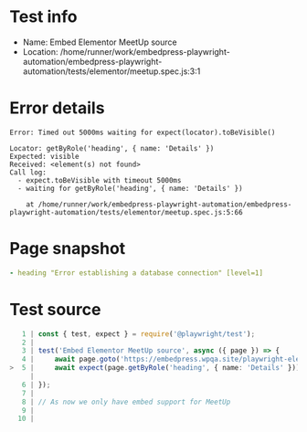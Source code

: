 # Test info

- Name: Embed Elementor MeetUp source
- Location: /home/runner/work/embedpress-playwright-automation/embedpress-playwright-automation/tests/elementor/meetup.spec.js:3:1

# Error details

```
Error: Timed out 5000ms waiting for expect(locator).toBeVisible()

Locator: getByRole('heading', { name: 'Details' })
Expected: visible
Received: <element(s) not found>
Call log:
  - expect.toBeVisible with timeout 5000ms
  - waiting for getByRole('heading', { name: 'Details' })

    at /home/runner/work/embedpress-playwright-automation/embedpress-playwright-automation/tests/elementor/meetup.spec.js:5:66
```

# Page snapshot

```yaml
- heading "Error establishing a database connection" [level=1]
```

# Test source

```ts
   1 | const { test, expect } = require('@playwright/test');
   2 |
   3 | test('Embed Elementor MeetUp source', async ({ page }) => {
   4 |     await page.goto('https://embedpress.wpqa.site/playwright-elementor/elementor-meetup/');
>  5 |     await expect(page.getByRole('heading', { name: 'Details' })).toBeVisible();
     |                                                                  ^ Error: Timed out 5000ms waiting for expect(locator).toBeVisible()
   6 | });
   7 |
   8 | // As now we only have embed support for MeetUp
   9 |
  10 |
```